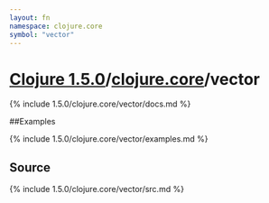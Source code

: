```yaml
---
layout: fn
namespace: clojure.core
symbol: "vector"
---
```


# [Clojure 1.5.0](../../)/[clojure.core](../)/vector

{% include 1.5.0/clojure.core/vector/docs.md %}

##Examples

{% include 1.5.0/clojure.core/vector/examples.md %}
## Source
{% include 1.5.0/clojure.core/vector/src.md %}

